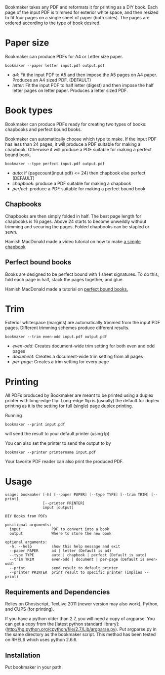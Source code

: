 Bookmaker takes any PDF and reformats it for printing as a DIY book. Each page of the input PDF is trimmed for exterior white space, and then resized to fit four pages on a single sheet of paper (both sides). The pages are ordered according to the type of book desired.

# Paper size

Bookmaker can produce PDFs for A4 or Letter size paper.

    bookmaker --paper letter input.pdf output.pdf

- *a4*: Fit the input PDF to A5 and then impose the A5 pages on A4 paper. Produces an A4 sized PDF. (DEFAULT)
- *letter*: Fit the input PDF to half letter (digest) and then impose the half letter pages on letter paper. Produces a letter sized PDF.

# Book types

Bookmaker can produce PDFs ready for creating two types of books: chapbooks and perfect bound books.

Bookmaker can automatically choose which type to make. If the input PDF has less than 24 pages, it will produce a PDF suitable for making a chapbook. Otherwise it will produce a PDF suitable for making a perfect bound book.

    bookmaker --type perfect input.pdf output.pdf

- *auto*: if (pagecount(input.pdf) <= 24) then chapbook else perfect (DEFAULT)
- *chapbook*: produce a PDF suitable for making a chapbook
- *perfect*: produce a PDF suitable for making a perfect bound book

## Chapbooks

Chapbooks are then simply folded in half. The best page length for chapbooks is 16 pages. Above 24 starts to become unweildly without trimming and securing the pages. Folded chapbooks can be stapled or sewn.

Hamish MacDonald made a video tutorial on how to make [a simple chapbook](http://www.hamishmacdonald.com/books/books/DIYbook_ep16.php)

## Perfect bound books

Books are designed to be perfect bound with 1 sheet signatures. To do this, fold each page in half, stack the pages together, and glue.

Hamish MacDonald made a tutorial on [perfect bound books.](http://www.hamishmacdonald.com/books/books/DIYbook_ep17.php)

# Trim

Exterior whitespace (margins) are automatically trimmed from the input PDF pages. Different trimming schemes produce different results.

    bookmaker --trim even-odd input.pdf output.pdf

- *even-odd*: Creates document-wide trim setting for both even and odd pages
- *document*: Creates a document-wide trim setting from all pages
- *per-page*: Creates a trim setting for every page 

# Printing

All PDFs produced by Bookmaker are meant to be printed using a duplex printer with long-edge flip. Long-edge flip is (usually) the default for duplex printing as it is the setting for full (single) page duplex printing.

Running

    bookmaker --print input.pdf

will send the result to your default printer (using lp).

You can also set the printer to send the output to by

    bookmaker --printer printername input.pdf

Your favorite PDF reader can also print the produced PDF.

# Usage

```
usage: bookmaker [-h] [--paper PAPER] [--type TYPE] [--trim TRIM] [--print]
                 [--printer PRINTER]
                 input [output]

DIY Books from PDFs

positional arguments:
  input              PDF to convert into a book
  output             Where to store the new book

optional arguments:
  -h, --help         show this help message and exit
  --paper PAPER      a4 | letter (Default is a4)
  --type TYPE        auto | chapbook | perfect (Default is auto)
  --trim TRIM        even-odd | document | per-page (Default is even-odd)
  --print            send result to default printer
  --printer PRINTER  print result to specific printer (implies --print)

```

## Requirements and Dependencies

Relies on Ghostscript, TexLive 2011 (newer version may also work), Python, and CUPS (for printing).

If you have a python older than 2.7, you will need a copy of argparse. You can get a copy from the [latest python standard library]:(http://hg.python.org/cpython/file/2.7/Lib/argparse.py). Put argparse.py in the same directory as the bookmaker script. This method has been tested on RHEL6 which uses python 2.6.6.

## Installation

Put bookmaker in your path.
